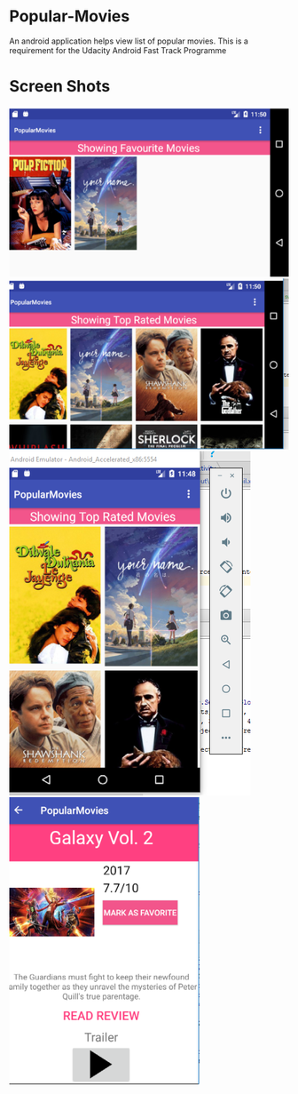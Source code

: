 # Popular-Movies
An android application helps view list of popular movies. This is a requirement for the Udacity Android Fast Track Programme

# Screen Shots
![Alt text](t1.PNG?raw=true "scrrenshot")
![Alt text](t2.PNG?raw=true "scrrenshot")
![Alt text](m1.PNG?raw=true "scrrenshot")
![Alt text](movieDetail.PNG?raw=true "scrrenshot")

